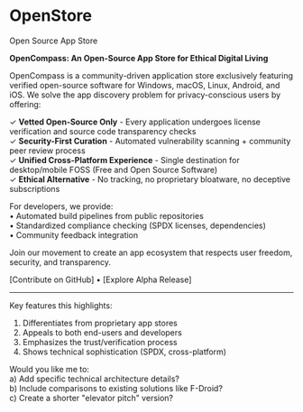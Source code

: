 # OpenStore

Open Source App Store

**OpenCompass: An Open-Source App Store for Ethical Digital Living**

OpenCompass is a community-driven application store exclusively featuring verified open-source software for Windows, macOS, Linux, Android, and iOS. We solve the app discovery problem for privacy-conscious users by offering:

✓ **Vetted Open-Source Only** - Every application undergoes license verification and source code transparency checks  
✓ **Security-First Curation** - Automated vulnerability scanning + community peer review process  
✓ **Unified Cross-Platform Experience** - Single destination for desktop/mobile FOSS (Free and Open Source Software)  
✓ **Ethical Alternative** - No tracking, no proprietary bloatware, no deceptive subscriptions

For developers, we provide:  
• Automated build pipelines from public repositories  
• Standardized compliance checking (SPDX licenses, dependencies)  
• Community feedback integration

Join our movement to create an app ecosystem that respects user freedom, security, and transparency.

[Contribute on GitHub] • [Explore Alpha Release]

---

Key features this highlights:

1. Differentiates from proprietary app stores
2. Appeals to both end-users and developers
3. Emphasizes the trust/verification process
4. Shows technical sophistication (SPDX, cross-platform)

Would you like me to:  
a) Add specific technical architecture details?  
b) Include comparisons to existing solutions like F-Droid?  
c) Create a shorter "elevator pitch" version?
